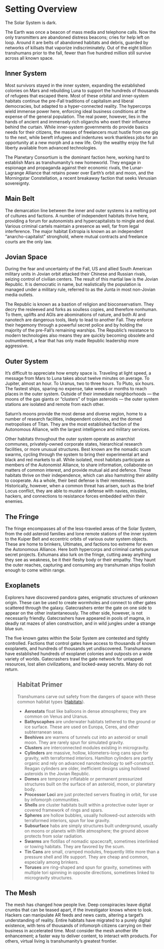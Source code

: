 # Setting Overview

The Solar System is dark.

The Earth was once a beacon of mass media and telephone calls. Now the only transmitters are abandoned distress beacons; cries for help left on loop. Around it are belts of abandoned habitats and debris, guarded by networks of killsats that vaporize indiscriminately. Out of the eight billion transhumans prior to the fall, fewer than five hundred million still survive across all known space.

## Inner System

Most survivors stayed in the inner system, expanding the established colonies on Mars and rebuilding Luna to support the hundreds of thousands of refugees that escaped there. Most of these orbital and inner-system habitats continue the pre-Fall traditions of capitalism and liberal democracies, but adapted to a hyper-connected reality. The hypercorps wield immense power here, enforcing ideal business conditions at the expense of the general population. The real power, however, lies in the hands of ancient and immensely rich oligarchs who exert their influence behind the curtain. While inner-system governments do provide basics needs for their citizens, the masses of freelancers must hustle from one gig to the next, while bereft infugees and indentures work thankless jobs for an opportunity at a new morph and a new life. Only the wealthy enjoy the full liberty available from advanced technologies.

The Planetary Consortium is the dominant faction here, working hard to establish Mars as transhumanity’s new homeworld. They engage in espionage and propaganda against their economic rivals, the Lunar-Lagrange Alliance that retains power over Earth’s orbit and moon, and the Morningstar Constellation, a recent breakaway faction that seeks Venusian sovereignty.

## Main Belt

The demarcation line between the inner and outer systems is a melting pot of cultures and factions. A number of independent habitats thrive here, providing a forum for autonomists and hypercapitalists to mingle and deal. Various criminal cartels maintain a presence as well, far from legal interference. The major habitat Extropia is known as an independent “anarcho-capitalist” stronghold, where mutual contracts and freelance courts are the only law.

## Jovian Space

During the fear and uncertainty of the Fall, US and allied South American military units in Jovian orbit attacked their Chinese and Russian rivals, seizing control of civilian centers. The result of this martial law is the Jovian Republic. It is democratic in name, but realistically the population is managed under a military rule, referred to as the Junta in most non-Jovian media outlets.

The Republic is known as a bastion of religion and bioconservatism. They decry the resleeved and forks as soulless copies, and therefore nonhuman. To them, uplifts and AGIs are abominations of nature, and both AI and nanotech are dangerous tools, likely to lead to another Fall. They enforce their hegemony through a powerful secret police and by holding the majority of the pre-Fall’s remaining warships. The Republic’s resistance to modern technologies also means they are quickly becoming obsolete and outnumbered, a fear that has only made Republic leadership more aggressive.

## Outer System

It’s difficult to appreciate how empty space is. Traveling at light speed, a message from Mars to Luna takes about twelve minutes on average. To Jupiter, almost an hour. To Uranus, two to three hours. To Pluto, six hours. The fastest ships, sparing no expense, take weeks or months to reach places in the outer system. Outside of their immediate neighborhoods — the moons of the gas giants or “clusters” of trojan asteroids — the outer system stations are isolated and remote from each other.

Saturn’s moons provide the most dense and diverse region, home to a number of research facilities, independent colonies, and the domed metropolises of Titan. They are the most established faction of the Autonomous Alliance, with the largest intelligence and military services.

Other habitats throughout the outer system operate as anarchist communes, privately-owned corporate states, hierarchical research facilities, or more unusual structures. Best known are the nomadic scum swarms, cycling through the system to bring their experimental art and black and red markets to all. While isolated, most habitats participate as members of the Autonomist Alliance, to share information, collaborate on matters of common interest, and provide mutual aid and defence. These habitats thrive on their independence, which can also hamstring their ability to cooperate. As a whole, their best defense is their remoteness. Historically, however, when a common threat has arisen, such as the brief Locus conflict, they are able to muster a defense with navies, missiles, hackers, and connections to resistance forces embedded within their enemies.

## The Fringe

The fringe encompasses all of the less-traveled areas of the Solar System, from the odd asteroid families and lone remote stations of the inner system to the Kuiper Belt and eccentric orbits of various outer system objects. These are home to brinkers, Ultimates, and factions too extreme for even the Autonomous Alliance. Here both hypercorps and criminal cartels pursue secret projects. Exhumans also lurk on the fringe, cutting away anything they see as weakness, be it their fleshy body or their empathy. They haunt the outer reaches, capturing and consuming any transhuman ships foolish enough to come within range.

## Exoplanets

Explorers have discovered pandora gates, enigmatic structures of unknown origin. These can be used to create wormholes and connect to other gates scattered through the galaxy. Gatecrashers enter the gate on one side to appear on the other instantaneously. The other side, however, is not necessarily friendly. Gatecrashers have appeared in pools of magma, in deadly rat mazes of alien construction, and in wild jungles under a strange blue sun.

The five known gates within the Solar System are contested and tightly controlled. Factions that control gates have access to thousands of known exoplanets, and hundreds of thousands yet undiscovered. Transhumans have established hundreds of exoplanet colonies and outposts on a wide variety of worlds. Gatecrashers trawl the gate network for untapped resources, lost alien civilizations, and locked-away secrets. Many do not return.

<blockquote>

## Habitat Primer

Transhumans carve out safety from the dangers of space with these common habitat types ([Habitats](../07/06-habitats.md)).

- **Aerostats** float like balloons in dense atmospheres; they are common on Venus and Uranus.
- **Bathyscaphes** are underwater habitats tethered to the ground or ice surface. These are used on Europa, Ceres, and other subterranean seas.
- **Beehives** are warrens of tunnels cut into an asteroid or small moon. They are rarely spun for simulated gravity.
- **Clusters** are interconnected modules existing in microgravity.
- **Cylinders** are massive, hollow, kilometers-long cans spun for gravity, with terraformed interiors. Hamilton cylinders are partly organic and rely on advanced nanotechnology to self-construct. Reagan cylinders are older, inefficient designs using hollowed asteroids in the Jovian Republic.
- **Domes** are temporary inflatable or permanent pressurized structures built on the surface of an asteroid, moon, or planetary body.
- **Processor Loci** are just protected servers floating in orbit, for use by infomorph communities.
- **Shells** are cluster habitats built within a protective outer layer or covered framework of rings and spars.
- **Spheres** are hollow bubbles, usually hollowed-out asteroids with terraformed interiors, spun for low gravity.
- **Subsurface** habs are simply structures built underground, usually on moons or planets with little atmosphere; the ground above protects from solar radiation.
- **Swarms** are flotillas of nomadic spacecraft, sometimes interlinked or towing habitats. They are favored by the scum.
- **Tin Cans** are small, cramped modules, frequently little more than a pressure shell and life support. They are cheap and common, especially among brinkers.
- **Toruses** are ring-shaped and spun for gravity, sometimes with multiple tori spinning in opposite directions, sometimes linked to microgravity structures.

</blockquote>

## The Mesh

The mesh has changed how people live. Deep conspiracies leave digital crumbs that can be teased apart, if the investigator knows where to look. Hackers can manipulate AR feeds and news casts, altering a target’s understanding of reality. Entire habitats have migrated to a purely digital existence, with tens of thousands of infomorph citizens carrying on their business in accelerated time. Most consider the mesh another life enhancement; a faster way to deliver content, to interact with products. For others, virtual living is transhumanity’s greatest frontier.
